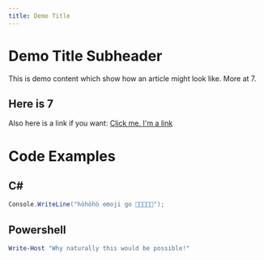 ```yaml
---
title: Demo Title
---
```

# Demo Title Subheader
This is demo content which show how an article might look like. More at 7.

## Here is 7
Also here is a link if you want: [Click me. I'm a link](https://bluehands.de)

# Code Examples
## C#
```csharp
Console.WriteLine("höhöhö emoji go 🚗🚗🚗🚗🚗");
```

## Powershell
```powershell
Write-Host "Why naturally this would be possible!"
```
